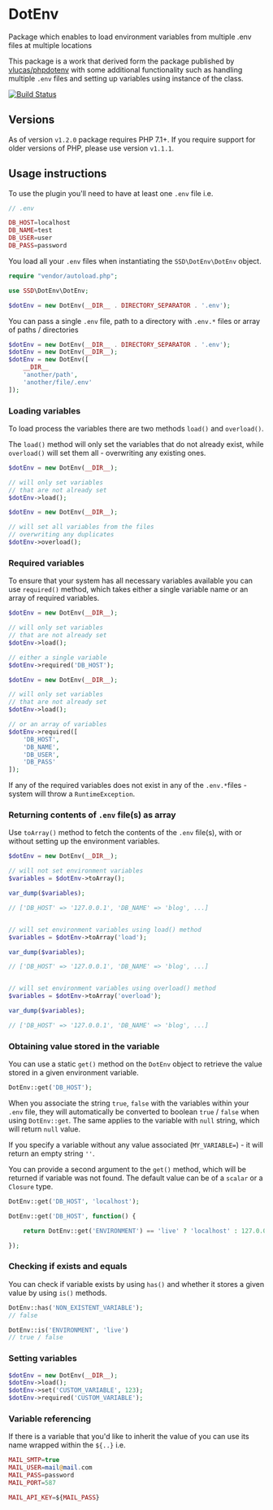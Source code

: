 # DotEnv

Package which enables to load environment variables from multiple .env files at multiple locations

This package is a work that derived form the package published by [vlucas/phpdotenv](https://github.com/vlucas/phpdotenv) with some additional functionality such as handling multiple `.env` files and setting up variables using instance of the class.

[![Build Status](https://travis-ci.org/sebastiansulinski/dotenv.svg?branch=master)](https://travis-ci.org/sebastiansulinski/dotenv)

## Versions

As of version `v1.2.0` package requires PHP 7.1+. If you require support for older versions of PHP, please use version `v1.1.1`.

## Usage instructions

To use the plugin you'll need to have at least one `.env` file i.e.

```php
// .env

DB_HOST=localhost
DB_NAME=test
DB_USER=user
DB_PASS=password
```

You load all your `.env` files when instantiating the `SSD\DotEnv\DotEnv` object.

```php
require "vendor/autoload.php";

use SSD\DotEnv\DotEnv;

$dotEnv = new DotEnv(__DIR__ . DIRECTORY_SEPARATOR . '.env');
```

You can pass a single `.env` file, path to a directory with `.env.*` files or array of paths / directories

```php
$dotEnv = new DotEnv(__DIR__ . DIRECTORY_SEPARATOR . '.env');
$dotEnv = new DotEnv(__DIR__);
$dotEnv = new DotEnv([
    __DIR__
    'another/path',
    'another/file/.env'
]);
```

### Loading variables

To load process the variables there are two methods `load()` and `overload()`.

The `load()` method will only set the variables that do not already exist, while `overload()` will set them all - overwriting any existing ones.

```php
$dotEnv = new DotEnv(__DIR__);

// will only set variables
// that are not already set
$dotEnv->load();
```

```php
$dotEnv = new DotEnv(__DIR__);

// will set all variables from the files
// overwriting any duplicates
$dotEnv->overload();
```

### Required variables

To ensure that your system has all necessary variables available you can use `required()` method, which takes either a single variable name or an array of required variables.

```php
$dotEnv = new DotEnv(__DIR__);

// will only set variables
// that are not already set
$dotEnv->load();

// either a single variable
$dotEnv->required('DB_HOST');
```

```php
$dotEnv = new DotEnv(__DIR__);

// will only set variables
// that are not already set
$dotEnv->load();

// or an array of variables
$dotEnv->required([
    'DB_HOST',
    'DB_NAME',
    'DB_USER',
    'DB_PASS'
]);
```

If any of the required variables does not exist in any of the `.env.*`files - system will throw a `RuntimeException`.

### Returning contents of `.env` file(s) as array

Use `toArray()` method to fetch the contents of the `.env` file(s), with or without setting up the environment variables.

```php
$dotEnv = new DotEnv(__DIR__);

// will not set environment variables
$variables = $dotEnv->toArray();

var_dump($variables);

// ['DB_HOST' => '127.0.0.1', 'DB_NAME' => 'blog', ...]


// will set environment variables using load() method
$variables = $dotEnv->toArray('load');

var_dump($variables);

// ['DB_HOST' => '127.0.0.1', 'DB_NAME' => 'blog', ...]


// will set environment variables using overload() method
$variables = $dotEnv->toArray('overload');

var_dump($variables);

// ['DB_HOST' => '127.0.0.1', 'DB_NAME' => 'blog', ...]
```

### Obtaining value stored in the variable

You can use a static `get()` method on the `DotEnv` object to retrieve the value stored in a given environment variable.

```php
DotEnv::get('DB_HOST');
```

When you associate the string `true`, `false` with the variables within your `.env` file, they will automatically be converted to boolean `true` / `false` when using `DotEnv::get`.
The same applies to the variable with `null` string, which will return `null` value.

If you specify a variable without any value associated (`MY_VARIABLE=`) - it will return an empty string `''`.

You can provide a second argument to the `get()` method, which will be returned if variable was not found.
The default value can be of a `scalar` or a `Closure` type.

```php
DotEnv::get('DB_HOST', 'localhost');

DotEnv::get('DB_HOST', function() {

    return DotEnv::get('ENVIRONMENT') == 'live' ? 'localhost' : 127.0.0.1;

});
```

### Checking if exists and equals

You can check if variable exists by using `has()` and whether it stores a given value by using `is()` methods.

```php
DotEnv::has('NON_EXISTENT_VARIABLE');
// false

DotEnv::is('ENVIRONMENT', 'live')
// true / false
```

### Setting variables

```php
$dotEnv = new DotEnv(__DIR__);
$dotEnv->load();
$dotEnv->set('CUSTOM_VARIABLE', 123);
$dotEnv->required('CUSTOM_VARIABLE');
```

### Variable referencing

If there is a variable that you'd like to inherit the value of you can use its name wrapped within the `${..}` i.e.

```php
MAIL_SMTP=true
MAIL_USER=mail@mail.com
MAIL_PASS=password
MAIL_PORT=587

MAIL_API_KEY=${MAIL_PASS}
```